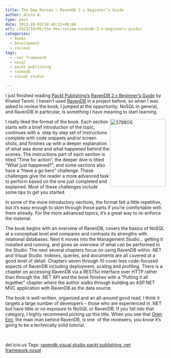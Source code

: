 ```yaml
---
title: The Dew Review – RavenDB 2.x Beginner’s Guide
author: Alvin A.
type: post
date: 2013-10-05T18:48:23+00:00
url: /2013/10/05/the-dew-review-ravendb-2-x-beginners-guide/
categories:
  - books
  - Development
  - reviews
tags:
  - .net framework
  - nosql
  - packt publishing
  - ravendb
  - visual studio

---
```

I just finished reading <a href="http://www.packtpub.com/" target="_blank">Packt Publishing’s</a> <a href="http://www.packtpub.com/getting-started-with-draftsight/book" target="_blank">RavenDB 2.x Beginner’s Guide</a> by Khaled Tannir. I haven’t used <a href="http://ravendb.net/" target="_blank">RavenDB</a> in a project before, so when I was asked to review the book, I jumped at the opportunity. NoSQL in general, and RavenDB in particular, is something I have meaning to start learning.

<a href="http://www.packtpub.com/ravendb-2-x-beginners-guide/book" target="_blank"><img loading="lazy" decoding="async" title="3798OS" style="border-left-width: 0px; border-right-width: 0px; background-image: none; border-bottom-width: 0px; float: right; padding-top: 0px; padding-left: 0px; margin: 0px 0px 10px; display: inline; padding-right: 0px; border-top-width: 0px" border="0" alt="3798OS" src="/wp-content/uploads/3798OS.jpg" width="175" align="right" height="213" /></a>

I really liked the format of the book. Each section starts with a brief introduction of the topic, continues with a&nbsp; step by step set of instructions complete with code snippets and/or screen shots, and finishes up with a deeper explanation of what was done and what happened behind the scenes. The instructions part of each section is titled “Time for action”, the deeper dive is titled “What just happened?”, and some sections also have a “Have a go hero” challenge. These challenges give the reader a more advanced task to perform based on the one just completed and explained. Most of these challenges include some tips to get you started.

In some of the more introductory sections, the format felt a little repetitive, but it’s easy enough to skim through those parts if you’re comfortable with them already. For the more advanced topics, it’s a great way to re-enforce the material.

The book begins with an overview of RavenDB, covers the basics of NoSQL at a conceptual level and compares and contrasts its strengths with relational databases. Next it moves into the Management Studio… getting it installed and running, and gives an overview of what can be performed in the Studio. The next several chapters focus on using RavenDB within .NET and Visual Studio. Indexes, queries, and documents are all covered at a good level of detail. Chapters seven through 10 cover less code-focused aspects of RavenDB including deployment, scaling and profiling. There is a chapter on accessing RavenDB via a RESTful interface over HTTP rather than through the .NET API and the book finishes with a “Putting it all together” chapter where the author walks through building an ASP.NET MVC application with RavenDB as the data source.

The book is well-written, organized and an all-around good read. I think it targets a large number of developers – those who are experienced in .NET but have little or no exposure to NoSQL or RavenDB. If you fall into that category, I highly recommend picking up this title. When you see that <a href="http://ayende.com/blog/" target="_blank">Oren Eini</a>, the main man behind RavenDB, is one&nbsp; of the reviewers, you know it’s going to be a technically solid tutorial.

&nbsp;

<div id="scid:0767317B-992E-4b12-91E0-4F059A8CECA8:51abf6a5-5c5b-46a7-a623-ad3edd111d12" class="wlWriterEditableSmartContent" style="float: none; padding-bottom: 0px; padding-top: 0px; padding-left: 0px; margin: 0px; display: inline; padding-right: 0px">
  del.icio.us Tags: <a href="http://del.icio.us/popular/ravendb" rel="tag">ravendb</a>,<a href="http://del.icio.us/popular/visual+studio" rel="tag">visual studio</a>,<a href="http://del.icio.us/popular/packt+publishing" rel="tag">packt publishing</a>,<a href="http://del.icio.us/popular/.net+framework" rel="tag">.net framework</a>,<a href="http://del.icio.us/popular/nosql" rel="tag">nosql</a>
</div>